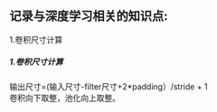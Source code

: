 ## 记录与深度学习相关的知识点:
1.卷积尺寸计算

##### 1.卷积尺寸计算
输出尺寸=(输入尺寸-filter尺寸+2*padding）/stride + 1 <br>
卷积向下取整，池化向上取整。